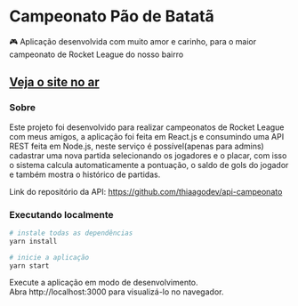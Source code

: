 # Campeonato Pão de Batatã

🎮 Aplicação desenvolvida com muito amor e carinho, para o maior campeonato de Rocket League do nosso bairro

## [Veja o site no ar](https://camp-pao-de-batata.vercel.app/)

### Sobre

Este projeto foi desenvolvido para realizar campeonatos de Rocket League com meus amigos, a aplicação foi feita em React.js e consumindo uma API REST feita em Node.js, neste serviço é possível(apenas para admins) cadastrar uma nova partida selecionando os jogadores e o placar, com isso o sistema calcula automaticamente a pontuação, o saldo de gols do jogador e também mostra o histórico de partidas.

Link do repositório da API: https://github.com/thiaagodev/api-campeonato

### Executando localmente

```sh
# instale todas as dependências
yarn install

# inicie a aplicação
yarn start
```

Execute a aplicação em modo de desenvolvimento. <br>
Abra http://localhost:3000 para visualizá-lo no navegador.
